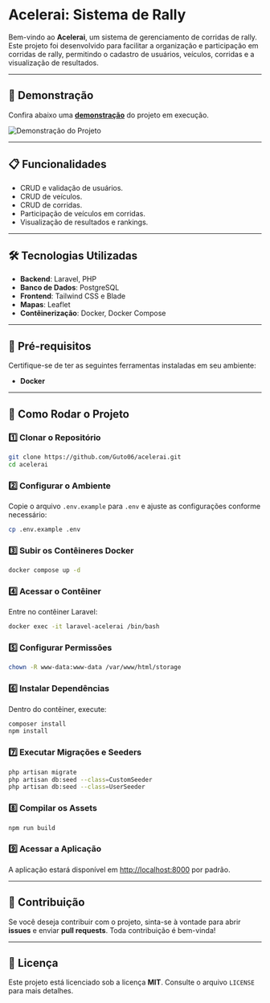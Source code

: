 # Acelerai: Sistema de Rally

Bem-vindo ao **Acelerai**, um sistema de gerenciamento de corridas de rally. Este projeto foi desenvolvido para facilitar a organização e participação em corridas de rally, permitindo o cadastro de usuários, veículos, corridas e a visualização de resultados.

---

## 🎥 Demonstração

Confira abaixo uma [**demonstração**](https://ibb.co/1R4g3Cn) do projeto em execução.

![Demonstração do Projeto](https://i.ibb.co/1R4g3Cn/demo.gif)

---

## 📋 Funcionalidades

- CRUD e validação de usuários.
- CRUD de veículos.
- CRUD de corridas.
- Participação de veículos em corridas.
- Visualização de resultados e rankings.

---

## 🛠️ Tecnologias Utilizadas

- **Backend**: Laravel, PHP
- **Banco de Dados**: PostgreSQL
- **Frontend**: Tailwind CSS e Blade 
- **Mapas**: Leaflet
- **Contêinerização**: Docker, Docker Compose

---

## 🔧 Pré-requisitos

Certifique-se de ter as seguintes ferramentas instaladas em seu ambiente:

- **Docker**

---

## 🚀 Como Rodar o Projeto

### 1️⃣ Clonar o Repositório

```bash
git clone https://github.com/Guto06/acelerai.git
cd acelerai
```

### 2️⃣ Configurar o Ambiente

Copie o arquivo `.env.example` para `.env` e ajuste as configurações conforme necessário:

```bash
cp .env.example .env
```

### 3️⃣ Subir os Contêineres Docker

```bash
docker compose up -d
```

### 4️⃣ Acessar o Contêiner

Entre no contêiner Laravel:

```bash
docker exec -it laravel-acelerai /bin/bash
```

### 5️⃣ Configurar Permissões

```bash
chown -R www-data:www-data /var/www/html/storage
```

### 6️⃣ Instalar Dependências

Dentro do contêiner, execute:

```bash
composer install
npm install
```

### 7️⃣ Executar Migrações e Seeders

```bash
php artisan migrate
php artisan db:seed --class=CustomSeeder
php artisan db:seed --class=UserSeeder
```

### 8️⃣ Compilar os Assets

```bash
npm run build
```

### 9️⃣ Acessar a Aplicação

A aplicação estará disponível em [http://localhost:8000](http://localhost:8000) por padrão.

---

## 🤝 Contribuição

Se você deseja contribuir com o projeto, sinta-se à vontade para abrir **issues** e enviar **pull requests**. Toda contribuição é bem-vinda!

---

## 📜 Licença

Este projeto está licenciado sob a licença **MIT**. Consulte o arquivo `LICENSE` para mais detalhes.
